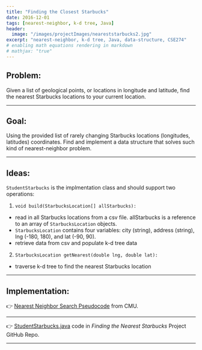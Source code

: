 ```yaml
---
title: "Finding the Closest Starbucks"
date: 2016-12-01
tags: [nearest-neighbor, k-d tree, Java]
header:
  image: "/images/projectImages/neareststarbucks2.jpg"
excerpt: "nearest-neighbor, k-d tree, Java, data-structure, CSE274"
# enabling math equations rendering in markdown
# mathjax: "true"
---
```

## Problem:
Given a list of geological points, or locations in longitude and latitude,
find the nearest Starbucks locations to your current location.

---
## Goal:
Using the provided list of rarely changing Starbucks locations (longitudes, latitudes) coordinates. Find and implement a data structure that solves such kind of nearest-neighbor problem.

---
## Ideas:
`StudentStarbucks` is the implmentation class and should support two operations:
1. `void build(StarbucksLocation[] allStarbucks):`
  * read in all Starbucks locations from a csv file. allStarbucks is a reference to an array of `StarbucksLocation` objects.
  * `StarbucksLocation` contains four variables: city (string), address (string), lng (-180, 180), and lat (-90, 90).
  * retrieve data from csv and populate k-d tree data
2. `StarbucksLocation getNearest(double lng, double lat):`
  * traverse k-d tree to find the nearest Starbucks location

---
## Implementation:

:point_right: [Nearest Neighbor Search Pseudocode](https://www.cs.cmu.edu/~ckingsf/bioinfo-lectures/kdtrees.pdf) from CMU.

---

:point_right: [StudentStarbucks.java](https://github.com/kaiLiGit/CSE274Project/tree/master/ClosestStarbucks/src) code in *Finding the Nearest Starbucks* Project GitHub Repo.

___

